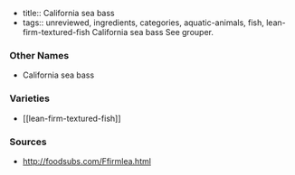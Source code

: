 - title:: California sea bass
- tags:: unreviewed, ingredients, categories, aquatic-animals, fish, lean-firm-textured-fish
California sea bass See grouper.

### Other Names

* California sea bass

### Varieties

* [[lean-firm-textured-fish]]

### Sources
* http://foodsubs.com/Ffirmlea.html
